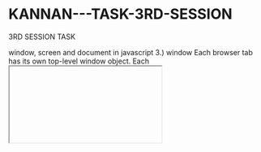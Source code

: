 # KANNAN---TASK-3RD-SESSION
3RD SESSION TASK

window, screen and document in javascript
3.) window
Each browser tab has its own top-level window object. Each <iframe> (and deprecated <frame>) element has its own window object too, nested within a parent window. Each of these windows gets its own separate global object. window. window always refers to window, but window.parent and window.top might refer to enclosing windows, giving access to other execution contexts. In addition to document and screen described below, window properties include
•	setTimeout() and setInterval() binding event handlers to a timer
•	location giving the current URL
•	history with methods back() and forward() giving the tab's mutable history
•	navigator describing the browser software
  
  
document
Each window object has a document object to be rendered. These objects get confused in part because HTML elements are added to the global object when assigned a unique id. E.g., in the HTML snippet
<body>
  <p id="holyCow"> This is the first paragraph.</p>
</body>
the paragraph element can be referenced by any of the following:
•	window.holyCow or window["holyCow"]
•	document.getElementById("holyCow")
•	document.querySelector("#holyCow")
•	document.body.firstChild
•	document.body.children[0]
  
  
screen
The window object also has a screen object with properties describing the physical display:
•	screen properties width and height are the full screen
•	screen properties availWidth and availHeight omit the toolbar
The portion of a screen displaying the rendered document is the viewport in JavaScript, which is potentially confusing because we call an application's portion of the screen a window when talking about interactions with the operating system. The getBoundingClientRect() method of any document element will return an object with top, left, bottom, and right properties describing the location of the element in the viewport.
